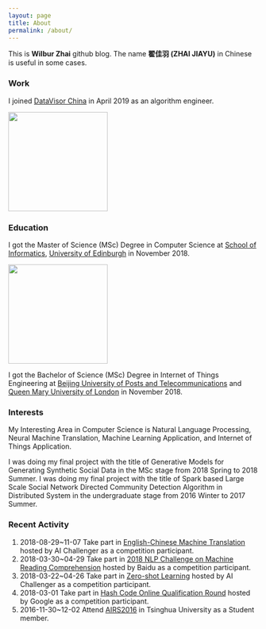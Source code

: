 ```yaml
---
layout: page
title: About
permalink: /about/
---
```

This is **Wilbur Zhai** github blog. The name **翟佳羽 (ZHAI JIAYU)** in Chinese is useful in some cases.

### Work
I joined [DataVisor China](https://www.datavisor.cn/) in April 2019 as an algorithm engineer.

<img src="https://www.datavisor.cn/wp-content/uploads/2019/07/dv-logo-sm.png" width="200"/>

### Education
I got the Master of Science (MSc) Degree in Computer Science at [School of Informatics](https://www.ed.ac.uk/informatics), [University of Edinburgh](https://www.ed.ac.uk/) in November 2018.

<img src="https://www.ed.ac.uk/sites/all/themes/uoe/assets/logo.png" width="200"/>

I got the Bachelor of Science (MSc) Degree in Internet of Things Engineering at [Beijing University of Posts and Telecommunications](https://www.bupt.edu.cn/) and [Queen Mary University of London](https://www.qmul.ac.uk/) in November 2018.

### Interests
My Interesting Area in Computer Science is Natural Language Processing, Neural Machine Translation, Machine Learning Application, and Internet of Things Application.

I was doing my final project with the title of Generative Models for Generating Synthetic Social Data in the MSc stage from 2018 Spring to 2018 Summer. I was doing my final project with the title of Spark based Large Scale Social Network Directed Community Detection Algorithm in Distributed System in the undergraduate stage from 2016 Winter to 2017 Summer.

### Recent Activity

1. 2018-08-29~11-07 Take part in [English-Chinese Machine Translation](https://challenger.ai/competition/ect2018) hosted by AI Challenger as a competition participant.
1. 2018-03-30~04-29 Take part in [2018 NLP Challenge on Machine Reading Comprehension](http://mrc2018.cipsc.org.cn/) hosted by Baidu as a competition participant.
1. 2018-03-22~04-26 Take part in [Zero-shot Learning](https://challenger.ai/competition/zsl2018) hosted by AI Challenger as a competition participant.
1. 2018-03-01 Take part in [Hash Code Online Qualification Round](https://hashcode.withgoogle.com/index.html) hosted by Google as a competition participant.
1. 2016-11-30~12-02 Attend [AIRS2016](http://airs2016.ruc.edu.cn/) in Tsinghua University as a Student member.
